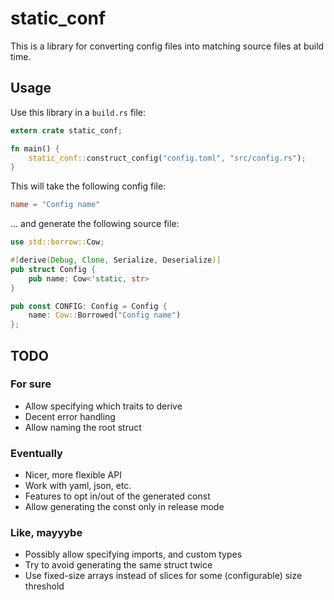 static_conf
===

This is a library for converting config files into matching source files at build time.

Usage
---

Use this library in a `build.rs` file:

```rust
extern crate static_conf;

fn main() {
    static_conf::construct_config("config.toml", "src/config.rs");
}
```

This will take the following config file:

```toml
name = "Config name"
```

... and generate the following source file:

```rust
use std::borrow::Cow;

#[derive(Debug, Clone, Serialize, Deserialize)]
pub struct Config {
    pub name: Cow<'static, str>
}

pub const CONFIG: Config = Config {
    name: Cow::Borrowed("Config name")
};
```

TODO
---

### For sure
-   Allow specifying which traits to derive
-   Decent error handling
-   Allow naming the root struct

### Eventually
-   Nicer, more flexible API
-   Work with yaml, json, etc.
-   Features to opt in/out of the generated const
-   Allow generating the const only in release mode

### Like, mayyybe
-   Possibly allow specifying imports, and custom types
-   Try to avoid generating the same struct twice
-   Use fixed-size arrays instead of slices for some (configurable) size threshold

